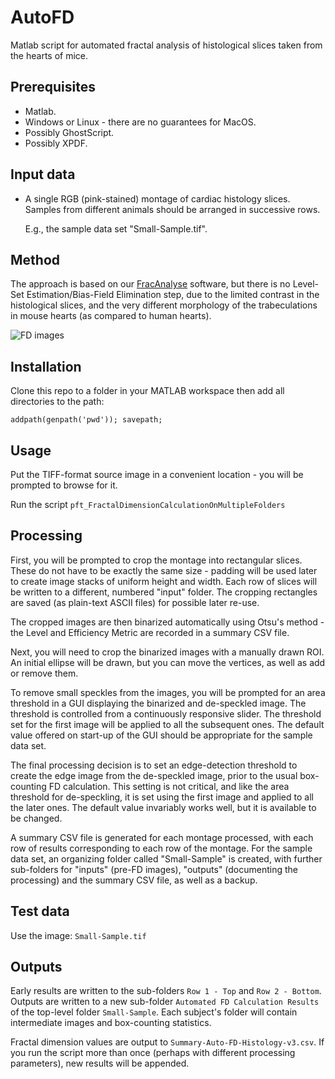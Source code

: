 # AutoFD
Matlab script for automated fractal analysis of histological slices taken from the hearts of mice.

## Prerequisites
- Matlab.
- Windows or Linux - there are no guarantees for MacOS.
- Possibly GhostScript.
- Possibly XPDF.

## Input data

- A single RGB (pink-stained) montage of cardiac histology slices. Samples from different animals should be arranged in successive rows.

  E.g., the sample data set "Small-Sample.tif".

## Method

The approach is based on our [FracAnalyse](https://github.com/UK-Digital-Heart-Project/fracAnalyse) software, 
but there is no Level-Set Estimation/Bias-Field Elimination step, due to the limited contrast in the histological slices,
and the very different morphology of the trabeculations in mouse hearts (as compared to human hearts).

![FD images](https://github.com/UK-Digital-Heart-Project/AutoFD/blob/master/FDworkflow.png)

## Installation
Clone this repo to a folder in your MATLAB workspace then add all directories to the path:

```addpath(genpath('pwd')); savepath;```

## Usage
Put the TIFF-format source image in a convenient location - you will be prompted to browse for it.

Run the script ```pft_FractalDimensionCalculationOnMultipleFolders```

## Processing
First, you will be prompted to crop the montage into rectangular slices.
These do not have to be exactly the same size - padding will be used later to create image stacks of uniform height and width.
Each row of slices will be written to a different, numbered "input" folder. The cropping rectangles are saved (as plain-text ASCII files) for possible later re-use.

The cropped images are then binarized automatically using Otsu's method - the Level and Efficiency Metric are recorded in a summary CSV file.

Next, you will need to crop the binarized images with a manually drawn ROI. An initial ellipse will be drawn,
but you can move the vertices, as well as add or remove them.

To remove small speckles from the images, you will be prompted for an area threshold in a GUI displaying the binarized and de-speckled image.
The threshold is controlled from a continuously responsive slider. The threshold set for the first image will be applied to all the subsequent ones.
The default value offered on start-up of the GUI should be appropriate for the sample data set.

The final processing decision is to set an edge-detection threshold to create the edge image from the de-speckled image, prior to the usual
box-counting FD calculation. This setting is not critical, and like the area threshold for de-speckling, it is set using the first image
and applied to all the later ones. The default value invariably works well, but it is available to be changed.

A summary CSV file is generated for each montage processed, with each row of results corresponding to each row of the montage.
For the sample data set, an organizing folder called "Small-Sample" is created, with further sub-folders for "inputs" (pre-FD images),
"outputs" (documenting the processing) and the summary CSV file, as well as a backup.
  
## Test data
Use the image:                                          ```Small-Sample.tif```

## Outputs
Early results are written to the sub-folders ```Row 1 - Top``` and ```Row 2 - Bottom```.
Outputs are written to a new sub-folder ```Automated FD Calculation Results``` of the top-level folder ```Small-Sample```.
Each subject's folder will contain intermediate images and box-counting statistics.

Fractal dimension values are output to ```Summary-Auto-FD-Histology-v3.csv```. 
If you run the script more than once (perhaps with different processing parameters), new results will be appended.
